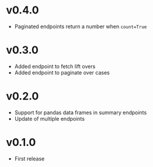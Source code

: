 v0.4.0
======

* Paginated endpoints return a number when `count=True`

v0.3.0
======

* Added endpoint to fetch lift overs
* Added endpoint to paginate over cases

v0.2.0
======

* Support for pandas data frames in summary endpoints
* Update of multiple endpoints

v0.1.0
======

* First release